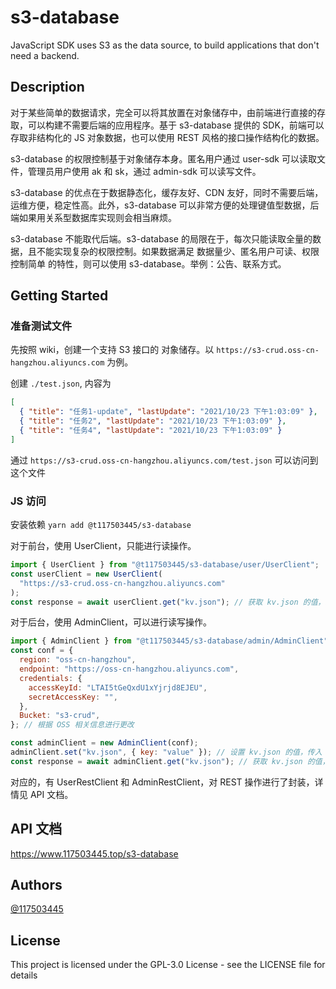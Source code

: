 # s3-database

JavaScript SDK uses S3 as the data source, to build applications that don't need a backend.

## Description

对于某些简单的数据请求，完全可以将其放置在对象储存中，由前端进行直接的存取，可以构建不需要后端的应用程序。基于 s3-database 提供的 SDK，前端可以存取非结构化的 JS 对象数据，也可以使用 REST 风格的接口操作结构化的数据。

s3-database 的权限控制基于对象储存本身。匿名用户通过 user-sdk 可以读取文件，管理员用户使用 ak 和 sk，通过 admin-sdk 可以读写文件。

s3-database 的优点在于数据静态化，缓存友好、CDN 友好，同时不需要后端，运维方便，稳定性高。此外，s3-database 可以非常方便的处理键值型数据，后端如果用关系型数据库实现则会相当麻烦。

s3-database 不能取代后端。s3-database 的局限在于，每次只能读取全量的数据，且不能实现复杂的权限控制。如果数据满足 数据量少、匿名用户可读、权限控制简单 的特性，则可以使用 s3-database。举例：公告、联系方式。

## Getting Started

### 准备测试文件

先按照 wiki，创建一个支持 S3 接口的 对象储存。以 `https://s3-crud.oss-cn-hangzhou.aliyuncs.com` 为例。

创建 `./test.json`, 内容为

```json
[
  { "title": "任务1-update", "lastUpdate": "2021/10/23 下午1:03:09" },
  { "title": "任务2", "lastUpdate": "2021/10/23 下午1:03:09" },
  { "title": "任务4", "lastUpdate": "2021/10/23 下午1:03:09" }
]
```

通过 `https://s3-crud.oss-cn-hangzhou.aliyuncs.com/test.json` 可以访问到这个文件

### JS 访问

安装依赖 `yarn add @t117503445/s3-database`

对于前台，使用 UserClient，只能进行读操作。

```js
import { UserClient } from "@t117503445/s3-database/user/UserClient";
const userClient = new UserClient(
  "https://s3-crud.oss-cn-hangzhou.aliyuncs.com"
);
const response = await userClient.get("kv.json"); // 获取 kv.json 的值，返回为 JS 对象
```

对于后台，使用 AdminClient，可以进行读写操作。

```js
import { AdminClient } from "@t117503445/s3-database/admin/AdminClient";
const conf = {
  region: "oss-cn-hangzhou",
  endpoint: "https://oss-cn-hangzhou.aliyuncs.com",
  credentials: {
    accessKeyId: "LTAI5tGeQxdU1xYjrjd8EJEU",
    secretAccessKey: "",
  },
  Bucket: "s3-crud",
}; // 根据 OSS 相关信息进行更改

const adminClient = new AdminClient(conf);
adminClient.set("kv.json", { key: "value" }); // 设置 kv.json 的值，传入 JS 对象
const response = await adminClient.get("kv.json"); // 获取 kv.json 的值，返回为 JS 对象
```

对应的，有 UserRestClient 和 AdminRestClient，对 REST 操作进行了封装，详情见 API 文档。

## API 文档

<https://www.117503445.top/s3-database>

## Authors

[@117503445](https://github.com/117503445)

## License

This project is licensed under the GPL-3.0 License - see the LICENSE file for details
